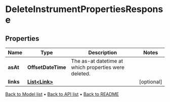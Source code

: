 

# DeleteInstrumentPropertiesResponse


## Properties

| Name | Type | Description | Notes |
|------------ | ------------- | ------------- | -------------|
|**asAt** | **OffsetDateTime** | The as-at datetime at which properties were deleted. |  |
|**links** | [**List&lt;Link&gt;**](Link.md) |  |  [optional] |



[Back to Model list](../README.md#documentation-for-models) &#8226; [Back to API list](../README.md#documentation-for-api-endpoints) &#8226; [Back to README](../README.md)


